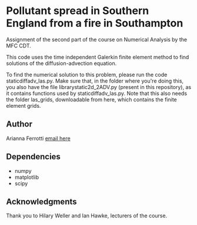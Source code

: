 # Pollutant spread in Southern England from a fire in Southampton
Assignment of the second part of the course on Numerical Analysis by the MFC CDT.

This code uses the time independent Galerkin finite element method to find solutions of the diffusion-advection equation.

To find the numerical solution to this problem, please run the code staticdiffadv_las.py. Make sure that, in the folder where you're doing this, you also have the file librarystatic2d_2ADV.py (present in this repository), as it contains functions used by staticdiffadv_las.py. Note that this also needs the folder las_grids, downloadable from here, which contains the finite element grids.

## Author
Arianna Ferrotti [email here](mailto:a.ferrotti@soton.ac.uk)

## Dependencies
* numpy
* matplotlib
* scipy

## Acknowledgments
Thank you to Hilary Weller and Ian Hawke, lecturers of the course.
